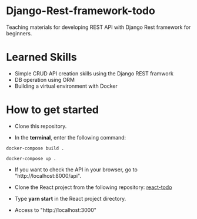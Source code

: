 # Django-Rest-framework-todo

Teaching materials for developing REST API with Django Rest framework for beginners.

# Learned Skills

- Simple CRUD API creation skills using the Django REST framwork
- DB operation using ORM
- Building a virtual environment with Docker

# How to get started

- Clone this repository.

- In the **terminal**, enter the following command:

```
docker-compose build .

docker-compose up .
```

- If you want to check the API in your browser, go to "http://localhost:8000/api".

- Clone the React project from the following repository: [react-todo](https://github.com/Naoya-abe/react-todo)

- Type **yarn start** in the React project directory.

- Access to "http://localhost:3000"

